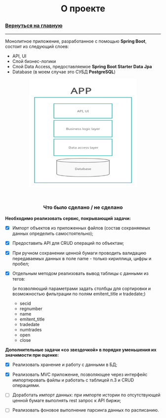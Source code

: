 # <p align="center">О проекте</p>

### [Вернуться на главную](/README.md)

---

Монолитное приложение, разработанное с помощью **Spring Boot**, состоит из следующий слоев:
* API, UI
* Слой бизнес-логики
* Слой Data Access, предоставляемое **Spring Boot Starter Data Jpa**
* Database (в моем случае это СУБД **PostgreSQL**)

<p align="center">
  <img src="/docs/img/schema.png" alt="webapp schema" style="width:350px; height: 350px;"/>
</p>

<br>

### <p align="center">Что было сделано / не сделано</p>
**Необходимо реализовать сервис, покрывающий задачи:**

- [x] Импорт объектов из приложенных файлов (состав сохраняемых данных определить самостоятельно);
- [x] Предоставить API для CRUD операций по объектам;
- [x] При ручном сохранении ценной бумаги проводить валидацию передаваемых данных в поле name - только кириллица, цифры
  и пробел;

- [x] Отдельным методом реализовать вывод таблицы с данными из тегов:

  (и позволяющий параметрами задать столбцы для сортировки и возможностью фильтрации по полям emitent_title и
  tradedate;)
    * secid
    * regnumber
    * name
    * emitent_title
    * tradedate
    * numtrades
    * open
    * close

**Дополнительные задачи «со звездочкой» в порядке уменьшения их значимости при оценке:**

- [x] Реализовать хранение и работу с данными в БД;
- [x] Реализовать MVC приложение, позволяющее через интерфейс импортировать файлы и работать с таблицей п.3 и CRUD
  операциями.
- [ ] Доработать импорт данных: при импорте истории по отсутствующей ценной бумаге выполнять rest запрос к API биржи;
- [ ] Реализовать фоновое выполнение парсинга данных по расписанию.
  
